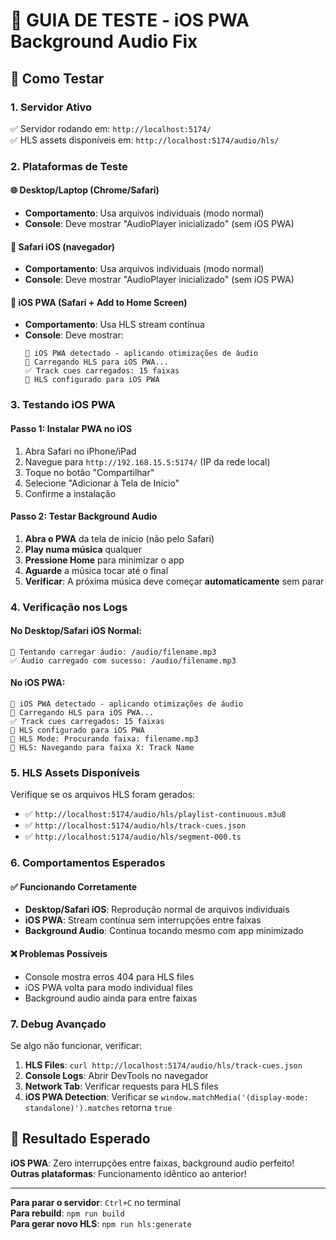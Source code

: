 # 🧪 GUIA DE TESTE - iOS PWA Background Audio Fix

## 🚀 Como Testar

### 1. **Servidor Ativo**
✅ Servidor rodando em: `http://localhost:5174/`  
✅ HLS assets disponíveis em: `http://localhost:5174/audio/hls/`

### 2. **Plataformas de Teste**

#### 🌐 **Desktop/Laptop (Chrome/Safari)**
- **Comportamento**: Usa arquivos individuais (modo normal)
- **Console**: Deve mostrar "AudioPlayer inicializado" (sem iOS PWA)

#### 📱 **Safari iOS (navegador)**
- **Comportamento**: Usa arquivos individuais (modo normal)  
- **Console**: Deve mostrar "AudioPlayer inicializado" (sem iOS PWA)

#### 🍎 **iOS PWA (Safari + Add to Home Screen)**
- **Comportamento**: Usa HLS stream contínua
- **Console**: Deve mostrar:
  ```
  🍎 iOS PWA detectado - aplicando otimizações de áudio
  🍎 Carregando HLS para iOS PWA...
  ✅ Track cues carregados: 15 faixas
  🎵 HLS configurado para iOS PWA
  ```

### 3. **Testando iOS PWA**

#### Passo 1: Instalar PWA no iOS
1. Abra Safari no iPhone/iPad
2. Navegue para `http://192.168.15.5:5174/` (IP da rede local)
3. Toque no botão "Compartilhar" 
4. Selecione "Adicionar à Tela de Início"
5. Confirme a instalação

#### Passo 2: Testar Background Audio
1. **Abra o PWA** da tela de início (não pelo Safari)
2. **Play numa música** qualquer
3. **Pressione Home** para minimizar o app
4. **Aguarde** a música tocar até o final
5. **Verificar**: A próxima música deve começar **automaticamente** sem parar

### 4. **Verificação nos Logs**

#### No Desktop/Safari iOS Normal:
```
🎵 Tentando carregar áudio: /audio/filename.mp3
✅ Áudio carregado com sucesso: /audio/filename.mp3
```

#### No iOS PWA:
```
🍎 iOS PWA detectado - aplicando otimizações de áudio
🍎 Carregando HLS para iOS PWA...
✅ Track cues carregados: 15 faixas
🎵 HLS configurado para iOS PWA
🍎 HLS Mode: Procurando faixa: filename.mp3
🎵 HLS: Navegando para faixa X: Track Name
```

### 5. **HLS Assets Disponíveis**

Verifique se os arquivos HLS foram gerados:
- ✅ `http://localhost:5174/audio/hls/playlist-continuous.m3u8`
- ✅ `http://localhost:5174/audio/hls/track-cues.json`  
- ✅ `http://localhost:5174/audio/hls/segment-000.ts`

### 6. **Comportamentos Esperados**

#### ✅ **Funcionando Corretamente**
- **Desktop/Safari iOS**: Reprodução normal de arquivos individuais
- **iOS PWA**: Stream contínua sem interrupções entre faixas
- **Background Audio**: Continua tocando mesmo com app minimizado

#### ❌ **Problemas Possíveis**
- Console mostra erros 404 para HLS files
- iOS PWA volta para modo individual files
- Background audio ainda para entre faixas

### 7. **Debug Avançado**

Se algo não funcionar, verificar:

1. **HLS Files**: `curl http://localhost:5174/audio/hls/track-cues.json`
2. **Console Logs**: Abrir DevTools no navegador
3. **Network Tab**: Verificar requests para HLS files
4. **iOS PWA Detection**: Verificar se `window.matchMedia('(display-mode: standalone)').matches` retorna `true`

## 🎯 **Resultado Esperado**

**iOS PWA**: Zero interrupções entre faixas, background audio perfeito!  
**Outras plataformas**: Funcionamento idêntico ao anterior!

---

**Para parar o servidor**: `Ctrl+C` no terminal  
**Para rebuild**: `npm run build`  
**Para gerar novo HLS**: `npm run hls:generate`
